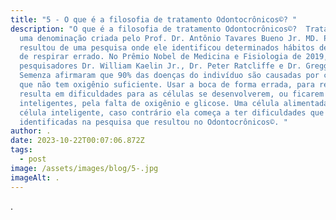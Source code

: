 ```yaml
---
title: "5 - O que é a filosofia de tratamento Odontocrônicos©? "
description: "O que é a filosofia de tratamento Odontocrônicos©?  Trata-se de
  uma denominação criada pelo Prof. Dr. Antônio Tavares Bueno Jr. MD. PhD., que
  resultou de uma pesquisa onde ele identificou determinados hábitos deletérios
  de respirar errado. No Prêmio Nobel de Medicina e Fisiologia de 2019, os
  pesquisadores Dr. William Kaelin Jr., Dr. Peter Ratcliffe e Dr. Gregg L.
  Semenza afirmaram que 90% das doenças do indivíduo são causadas por células
  que não tem oxigênio suficiente. Usar a boca de forma errada, para respirar,
  resulta em dificuldades para as células se desenvolverem, ou ficarem
  inteligentes, pela falta de oxigênio e glicose. Uma célula alimentada é uma
  célula inteligente, caso contrário ela começa a ter dificuldades que foram
  identificadas na pesquisa que resultou no Odontocrônicos©. "
author: .
date: 2023-10-22T00:07:06.872Z
tags:
  - post
image: /assets/images/blog/5-.jpg
imageAlt: .
---
```

.